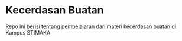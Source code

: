 # Kecerdasan Buatan
Repo ini berisi tentang pembelajaran dari materi kecerdasan buatan di Kampus STIMAKA

